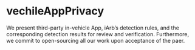 # vechileAppPrivacy

We present third-party in-vehicle App, iArb’s detection rules, and the corresponding detection results for review and verification. Furthermore, we commit to open-sourcing all our work upon acceptance of the paer.
